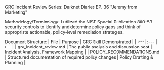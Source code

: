 GRC Incident Review Series: Darknet Diaries EP. 36 "Jeremy from Marketing"

Methodology/Terminology:
I utilized the NIST Special Publication 800-53 security controls to identify and determine policy gaps and think of appropriate actionable, policy-level remediation strategies.

Document Structure:
| File | Purpose | GRC Skill Demonstrated |
| :---| :--- | :---|
| grc_incident_review.md | The public analysis and discussion post | Incident Analysis, Framework Mapping |
| POLICY_RECOMMENDATIONS.md | Structured documentation of required policy changes | Policy Drafting & Planning |


